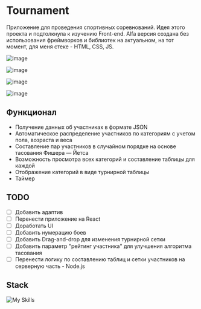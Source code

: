 # Tournament

Приложение для проведения спортивных соревнований. Идея этого проекта и подтолкнула к изучению Front-end. 
Alfa версия создана без использования фреймворков и библиотек на актуальном, на тот момент, для меня стеке - HTML, CSS, JS.

![image](https://github.com/MakhovRoman/tournament_ver.2/assets/70774476/49983bee-e884-4cf7-92ef-119e94fd7ca2)

![image](https://github.com/MakhovRoman/tournament_ver.2/assets/70774476/65c0a746-250e-40ad-8f45-5acaa384f10e)

![image](https://github.com/MakhovRoman/tournament_ver.2/assets/70774476/b875a75f-8818-4097-ba15-8d6920bc3ddc)

![image](https://github.com/MakhovRoman/tournament_ver.2/assets/70774476/2887550b-c037-4140-a379-f0308e87bd95)

## Функционал

- Получение данных об участниках в формате JSON
- Автоматическое распределение участников по категориям с учетом пола, возраста и веса
- Составление пар участников в случайном порядке на основе тасования Фишера — Йетса
- Возможность просмотра всех категорий и составление таблицы для каждой
- Отображение категорий в виде турнирной таблицы
- Таймер

## TODO

- [ ] Добавить адаптив
- [ ] Перенести приложение на React
- [ ] Доработать UI
- [ ] Добавить нумерацию боев
- [ ] Добавить Drag-and-drop для изменения турнирной сетки
- [ ] Добавить параметр "рейтинг участника" для улучшения алгоритма тасования
- [ ] Перенести логику по составлению таблиц и сетки участников на серверную часть - Node.js

## Stack

![My Skills](https://skillicons.dev/icons?i=html,css,js)
